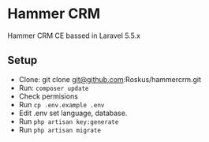 # Hammer CRM
Hammer CRM CE bassed in Laravel 5.5.x

## Setup
* Clone: git clone git@github.com:Roskus/hammercrm.git
* Run: ```composer update```
* Check permisions
* Run ```cp .env.example .env```
* Edit .env set language, database.
* Run ```php artisan key:generate```
* Run ```php artisan migrate```
